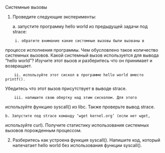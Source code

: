 Системные вызовы
1. Проведите следующие эксперименты:
   
    a. запустите программу hello world из предыдущей задачи под strace:
   
        i. обратите внимание какие системные вызовы были вызваны в
процессе исполнения программы. Чем обусловлено такое
количество системных вызовов. Какой системный вызов
используется для вывода “hello world”? Изучите этот вызов и
разберитесь что он принимает и возвращает.

        ii. используйте этот сискол в программе hello world вместо printf().
Убедитесь что этот вызов присутствует в выводе strace.

        iii. напишите свою обертку над этим сисколом. Для этого
используйте функцию syscall() из libc. Также проверьте вывод
strace.

    b. Запустите под strace команду ‘wget kernel.org’ (если нет wget,
используйте curl). Получите статистику использования системных
вызовов порожденным процессом.

2. Разберитесь как устроена функция syscall(). Напишите код, который напечатает
hello world без использования функции syscall().
